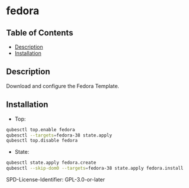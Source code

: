 # fedora

## Table of Contents

* [Description](#description)
* [Installation](#installation)

## Description

Download and configure the Fedora Template.

## Installation

- Top:
```sh
qubesctl top.enable fedora
qubesctl --targets=fedora-38 state.apply
qubesctl top.disable fedora
```
- State:
```sh
qubesctl state.apply fedora.create
qubesctl --skip-dom0 --targets=fedora-38 state.apply fedora.install
```


SPD-License-Identifier: GPL-3.0-or-later

